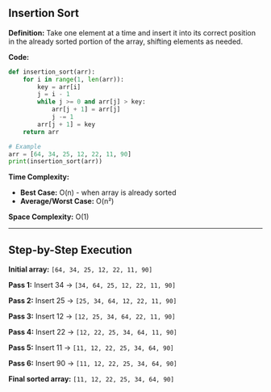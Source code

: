 ## Insertion Sort

**Definition:** Take one element at a time and insert it into its correct position in the already sorted portion of the array, shifting elements as needed.

**Code:**
```python
def insertion_sort(arr):
    for i in range(1, len(arr)):
        key = arr[i]
        j = i - 1
        while j >= 0 and arr[j] > key:
            arr[j + 1] = arr[j]
            j -= 1
        arr[j + 1] = key
    return arr

# Example
arr = [64, 34, 25, 12, 22, 11, 90]
print(insertion_sort(arr))
```

**Time Complexity:** 
- **Best Case:** O(n) - when array is already sorted
- **Average/Worst Case:** O(n²)

**Space Complexity:** O(1)

---

## Step-by-Step Execution

**Initial array:** `[64, 34, 25, 12, 22, 11, 90]`

**Pass 1:** Insert 34 → `[34, 64, 25, 12, 22, 11, 90]`

**Pass 2:** Insert 25 → `[25, 34, 64, 12, 22, 11, 90]`

**Pass 3:** Insert 12 → `[12, 25, 34, 64, 22, 11, 90]`

**Pass 4:** Insert 22 → `[12, 22, 25, 34, 64, 11, 90]`

**Pass 5:** Insert 11 → `[11, 12, 22, 25, 34, 64, 90]`

**Pass 6:** Insert 90 → `[11, 12, 22, 25, 34, 64, 90]`

**Final sorted array:** `[11, 12, 22, 25, 34, 64, 90]`